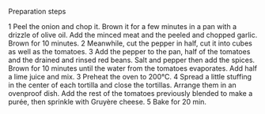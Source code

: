 Preparation steps

1 Peel the onion and chop it. Brown it for a few minutes in a pan with a drizzle of olive oil. Add the minced meat and the peeled and chopped garlic. Brown for 10 minutes.
2 Meanwhile, cut the pepper in half, cut it into cubes as well as the tomatoes.
3 Add the pepper to the pan, half of the tomatoes and the drained and rinsed red beans. Salt and pepper then add the spices. Brown for 10 minutes until the water from the tomatoes evaporates. Add half a lime juice and mix.
3 Preheat the oven to 200°C.
4 Spread a little stuffing in the center of each tortilla and close the tortillas. Arrange them in an ovenproof dish. Add the rest of the tomatoes previously blended to make a purée, then sprinkle with Gruyère cheese.
5 Bake for 20 min.